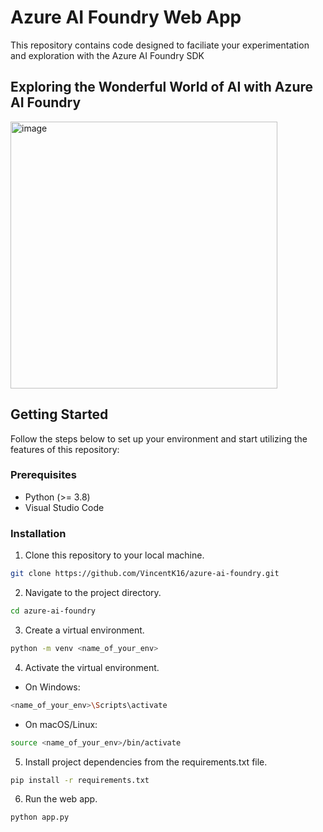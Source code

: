 # Azure AI Foundry Web App
This repository contains code designed to faciliate your experimentation and exploration with the Azure AI Foundry SDK

## Exploring the Wonderful World of AI with Azure AI Foundry
<img width="427" alt="image" src="https://github.com/user-attachments/assets/85466c59-ab6d-4127-91ef-5cdfbac9cb42" />

## Getting Started

Follow the steps below to set up your environment and start utilizing the features of this repository:

### Prerequisites

- Python (>= 3.8)
- Visual Studio Code
  
### Installation

1. Clone this repository to your local machine.

```bash
git clone https://github.com/VincentK16/azure-ai-foundry.git
```

2. Navigate to the project directory.

```bash
cd azure-ai-foundry
```

3. Create a virtual environment.

```bash
python -m venv <name_of_your_env>
```

4. Activate the virtual environment.

- On Windows:

```bash
<name_of_your_env>\Scripts\activate
```

- On macOS/Linux:
```bash
source <name_of_your_env>/bin/activate
```

5. Install project dependencies from the requirements.txt file.

```bash
pip install -r requirements.txt
```

6. Run the web app.
   
```bash
python app.py
```
